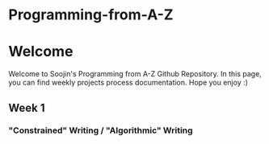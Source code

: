 # Programming-from-A-Z

# Welcome

Welcome to Soojin's Programming from A-Z Github Repository. In this page, you can find weekly projects process documentation. Hope you enjoy :) 

## Week 1 
### "Constrained" Writing / "Algorithmic" Writing
